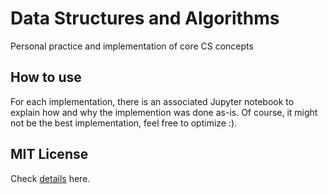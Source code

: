 # Data Structures and Algorithms
Personal practice and implementation of core CS concepts

## How to use
For each implementation, there is an associated Jupyter notebook to explain how and why the implemention was done as-is. Of course, it might not be the best implementation, feel free to optimize :).

## MIT License
Check [details](LICENSE) here.
